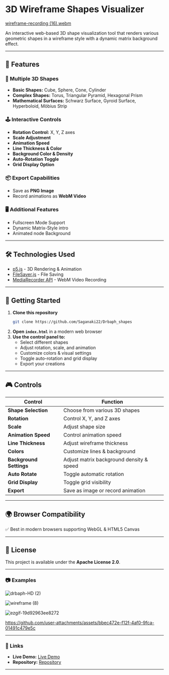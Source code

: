 # 3D Wireframe Shapes Visualizer

[wireframe-recording (16).webm](https://github.com/user-attachments/assets/2f5a9ef9-4d4f-430d-9a99-4ce3d506884b)

An interactive web-based 3D shape visualization tool that renders various geometric shapes in a wireframe style with a dynamic matrix background effect.

---

## 🚀 Features

### 🎨 Multiple 3D Shapes
- **Basic Shapes:** Cube, Sphere, Cone, Cylinder
- **Complex Shapes:** Torus, Triangular Pyramid, Hexagonal Prism
- **Mathematical Surfaces:** Schwarz Surface, Gyroid Surface, Hyperboloid, Möbius Strip

### 🕹️ Interactive Controls
- **Rotation Control:** X, Y, Z axes
- **Scale Adjustment**
- **Animation Speed**
- **Line Thickness & Color**
- **Background Color & Density**
- **Auto-Rotation Toggle**
- **Grid Display Option**

### 📦 Export Capabilities
- Save as **PNG Image**
- Record animations as **WebM Video**

### 🖥️ Additional Features
- Fullscreen Mode Support
- Dynamic Matrix-Style intro
- Animated node Background

---

## 🛠️ Technologies Used

- [p5.js](https://p5js.org/) - 3D Rendering & Animation
- [FileSaver.js](https://github.com/eligrey/FileSaver.js/) - File Saving
- [MediaRecorder API](https://developer.mozilla.org/en-US/docs/Web/API/MediaRecorder) - WebM Video Recording

---

## 🔧 Getting Started

1. **Clone this repository**
   ```sh
   git clone https://github.com/Saganaki22/Drbaph_shapes
   ```
2. **Open `index.html`** in a modern web browser
3. **Use the control panel to:**
   - Select different shapes
   - Adjust rotation, scale, and animation
   - Customize colors & visual settings
   - Toggle auto-rotation and grid display
   - Export your creations

---

## 🎮 Controls

| **Control**            | **Function** |
|------------------------|-------------|
| **Shape Selection**    | Choose from various 3D shapes |
| **Rotation**           | Control X, Y, and Z axes |
| **Scale**              | Adjust shape size |
| **Animation Speed**    | Control animation speed |
| **Line Thickness**     | Adjust wireframe thickness |
| **Colors**             | Customize lines & background |
| **Background Settings**| Adjust matrix background density & speed |
| **Auto Rotate**        | Toggle automatic rotation |
| **Grid Display**       | Toggle grid visibility |
| **Export**             | Save as image or record animation |

---

## 🌍 Browser Compatibility

✅ Best in modern browsers supporting WebGL & HTML5 Canvas

---

## 📜 License

This project is available under the **Apache License 2.0**.

---

### 📷 Examples

![drbaph-HD (2)](https://github.com/user-attachments/assets/14ae3a11-7636-40a0-99a4-a57bb412bf4c)

![wireframe (8)](https://github.com/user-attachments/assets/046e29aa-aa06-4763-a905-70b1d18553e4)

![ezgif-19d92963ee8272](https://github.com/user-attachments/assets/660b35b2-88aa-4c1f-afa7-688863965406)

https://github.com/user-attachments/assets/bbec472e-f12f-4af0-9fca-01491c479e5c



---

### 🔗 Links
- **Live Demo:** [Live Demo](https://saganaki22.github.io/Drbaph_shapes/)
- **Repository:** [Repository](https://github.com/Saganaki22/Drbaph_shapes)

---

